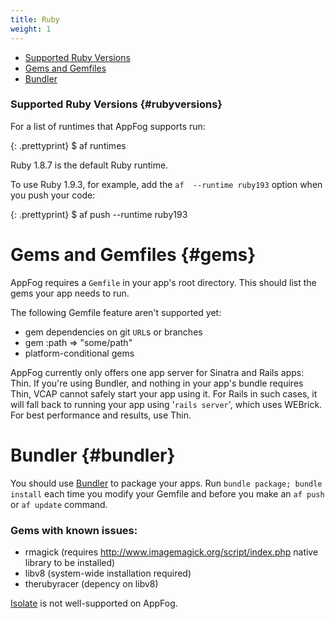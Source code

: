 ```yaml
---
title: Ruby
weight: 1
---
```


* [Supported Ruby Versions](#rubyversions)
* [Gems and Gemfiles](#gems)
* [Bundler](#bundler)

### Supported Ruby Versions {#rubyversions}

For a list of runtimes that AppFog supports run:

{: .prettyprint}
    $ af runtimes

Ruby 1.8.7 is the default Ruby runtime.

To use Ruby 1.9.3, for example, add the `af  --runtime ruby193` option when you push your code:

{: .prettyprint}
    $ af push <appname> --runtime ruby193

# Gems and Gemfiles {#gems}

AppFog requires a `Gemfile` in your app's root directory. This should list the gems your app needs to run. 

The following Gemfile feature aren't supported yet: 

* gem dependencies on git `URL`s or branches
* gem :path => "some/path"
* platform-conditional gems

AppFog currently only offers one app server for Sinatra and Rails apps: Thin. If you're using Bundler, and nothing in your app's bundle requires Thin, VCAP cannot safely start your app using it. For Rails in such cases, it will fall back to running your app using '`rails server`', which uses WEBrick. For best performance and results, use Thin.

# Bundler {#bundler}

You should use [Bundler](http://gembundler.com/) to package your apps. Run `bundle package; bundle install` each time you modify your Gemfile and before you make an `af push` or `af update` command.

### Gems with known issues:

* rmagick (requires http://www.imagemagick.org/script/index.php native library to be installed)
* libv8 (system-wide installation required)
* therubyracer (depency on libv8)

[Isolate](https://github.com/jbarnette/isolate) is not well-supported on AppFog.
